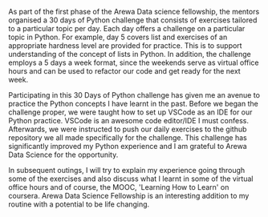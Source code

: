
As part of the first phase of the Arewa Data science fellowship, the mentors organised a 30 days of Python challenge that consists of exercises tailored to a particular topic per day. Each day offers a challenge on a particular topic in Python. For example, day 5 covers list and exercises of an appropriate hardness level are provided for practice. This is to support understanding of the concept of lists in Python. In addition, the challenge employs a 5 days a week format, since the weekends serve as virtual office hours and can be used to refactor our code and get ready for the next week.

Participating in this 30 Days of Python challenge has given me an avenue to practice the Python concepts I have learnt in the past. Before we began the challenge proper, we were taught how to set up VSCode as an IDE for our Python practice. VSCode is an awesome code editor/IDE I must confess. Afterwards, we were instructed to push our daily exercises to the github repository we all made specifically for the challenge. This challenge has significantly improved my Python experience and I am grateful to Arewa Data Science for the opportunity. 

In subsequent outings, I will try to explain my experience going through some of the exercises and also discuss what I learnt in some of the virtual office hours and of course, the MOOC, 'Learning How to Learn' on coursera. Arewa Data Science Fellowship is an interesting addition to my routine with a potential to be life changing. 
